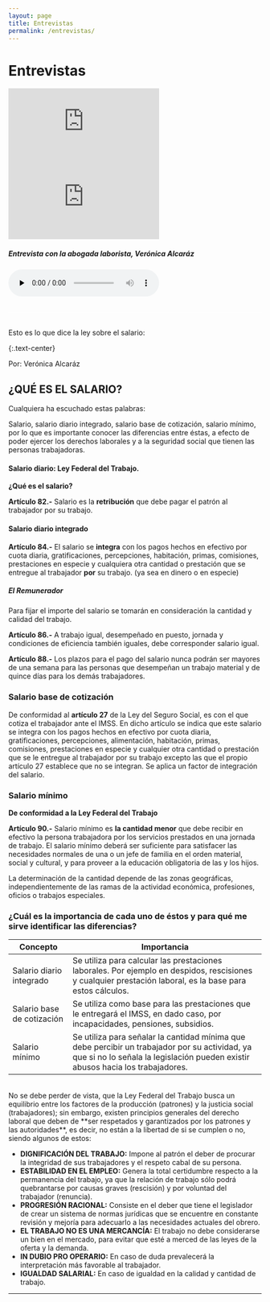 ```yaml
---
layout: page
title: Entrevistas
permalink: /entrevistas/
---
```


# Entrevistas

  <div class="row">
    <div class="col-sm">
      <div class="embed-responsive embed-responsive-16by9">
        <iframe class="embed-responsive-item" src="https://www.youtube.com/embed/V0d_S4bieh8" webkitallowfullscreen mozallowfullscreen allowfullscreen frameborder='0'></iframe>
      </div>
    </div>
    <div class="col-sm">
      <div class="embed-responsive embed-responsive-16by9">
        <iframe class="embed-responsive-item" src="https://www.youtube.com/embed/L8ItxeGGuDg" webkitallowfullscreen mozallowfullscreen allowfullscreen frameborder='0'></iframe>
      </div>
    </div>
  </div>
  <div class="row">
    <div class="col-12">
      <h5>Entrevista con la abogada laborista, Verónica Alcaráz </h5>
      <div class="text-center">
        <audio class="w-100" src="/assets/Entrevista.m4a" preload="none" controls></audio>
      </div>
    </div>
  </div>
  <br>
<hr style= "background:rgba(255,255,255,0.7);">
<br>
Esto es lo que dice la ley sobre el salario:

{:.text-center}

Por: Verónica Alcaráz
## ¿QUÉ ES EL SALARIO?

Cualquiera ha escuchado estas palabras:

Salario, salario diario integrado, salario base de cotización, salario mínimo, por lo que es importante conocer las diferencias entre éstas, a efecto de poder ejercer los derechos laborales y a la seguridad social que tienen las personas trabajadoras.

#### Salario diario: Ley Federal del Trabajo.

**¿Qué es el salario?**

**Artículo 82.-** Salario es la **retribución** que debe pagar el patrón al trabajador por su trabajo.

#### Salario diario integrado

**Artículo 84.-** El salario se **integra** con los pagos hechos en efectivo por cuota diaria, gratificaciones, percepciones, habitación, primas, comisiones, prestaciones en especie y cualquiera otra cantidad o prestación que se entregue al trabajador **por** su trabajo. (ya sea en dinero o en especie)

##### El Remunerador

Para fijar el importe del salario se tomarán en consideración la cantidad y calidad del trabajo.

**Artículo 86.-** A trabajo igual, desempeñado en puesto, jornada y condiciones de eficiencia también iguales, debe corresponder salario igual.

**Artículo 88.-** Los plazos para el pago del salario nunca podrán ser mayores de una semana para las personas que desempeñan un trabajo material y de quince días para los demás trabajadores.

### Salario base de cotización

De conformidad al **artículo 27** de la Ley del Seguro Social, es con el que cotiza el trabajador ante el IMSS. En dicho artículo se indica que este salario se integra con los pagos hechos en efectivo por cuota diaria, gratificaciones, percepciones, alimentación, habitación, primas, comisiones, prestaciones en especie y cualquier otra cantidad o prestación que se le entregue al trabajador por su trabajo excepto las que el propio artículo 27 establece que no se integran. Se aplica un factor de integración del salario.

### Salario mínimo

**De conformidad a la Ley Federal del Trabajo**

**Artículo 90.-** Salario mínimo es **la cantidad menor** que debe recibir en efectivo la persona trabajadora por los servicios prestados en una jornada de trabajo. El salario mínimo deberá ser suficiente para satisfacer las necesidades normales de una o un jefe de familia en el orden material, social y cultural, y para proveer a la educación obligatoria de las y los hijos.

La determinación de la cantidad depende de las zonas geográficas, independientemente de las ramas de la actividad económica, profesiones, oficios o trabajos especiales.

### ¿Cuál es la importancia de cada uno de éstos y para qué me sirve identificar las diferencias?


<table class="table table-dark">
  <thead>
    <tr>
      <th scope="col"><b>Concepto</b></th>
      <th scope="col"><b>Importancia</b></th>
    </tr>
  </thead>
  <tbody>
    <tr>
      <td>Salario diario integrado</td>
      <td>Se utiliza para calcular las prestaciones laborales. Por ejemplo en despidos, rescisiones y cualquier prestación laboral, es la base para estos cálculos.</td>
    </tr>
    <tr>
      <td>Salario base de cotización</td>
      <td>Se utiliza como base para las prestaciones que le entregará el IMSS, en dado caso, por incapacidades, pensiones, subsidios.</td>
    </tr>
    <tr>
      <td>Salario mínimo</td>
      <td>Se utiliza para señalar la cantidad mínima que debe percibir un trabajador por su actividad,  ya que si no lo señala la legislación pueden existir abusos hacia los trabajadores.</td>
    </tr>
  </tbody>
</table>
<br>
No se debe perder de vista, que la Ley Federal del Trabajo busca un equilibrio entre los factores de la producción (patrones) y la justicia social (trabajadores); sin embargo, existen principios generales del derecho laboral que deben de **ser respetados y garantizados por los patrones y las autoridades**, es decir, no están a la libertad de si se cumplen o no, siendo algunos de estos:

- **DIGNIFICACIÓN DEL TRABAJO:** Impone al patrón el deber de procurar la integridad de sus trabajadores y el respeto cabal de su persona.
- **ESTABILIDAD EN EL EMPLEO:** Genera la total certidumbre respecto a la permanencia del trabajo, ya que la relación de trabajo sólo podrá quebrantarse por causas graves (rescisión) y por voluntad del trabajador (renuncia).
- **PROGRESIÓN RACIONAL:** Consiste en el deber que tiene el legislador de crear un sistema de normas jurídicas que se encuentre en constante revisión y mejoría para adecuarlo a las necesidades actuales del obrero.
- **EL TRABAJO NO ES UNA MERCANCÍA:** El trabajo no debe considerarse un bien en el mercado, para evitar que esté a merced de las leyes de la oferta y la demanda.
- **IN DUBIO PRO OPERARIO:** En caso de duda prevalecerá la interpretación más favorable al trabajador.
- **IGUALDAD SALARIAL:** En caso de igualdad en la calidad y cantidad de trabajo.


_____________________________________________
